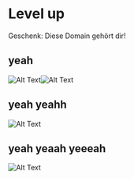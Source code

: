 # Level up
Geschenk: Diese Domain gehört dir!
## yeah
![Alt Text](https://media.giphy.com/media/v1sp6hLhsP0MHCAFvt/giphy.gif)![Alt Text](https://media.giphy.com/media/TiDCLLG0VNyPbTI7Pm/giphy.gif)
## yeah yeahh
![Alt Text](https://media.giphy.com/media/TiDCLLG0VNyPbTI7Pm/giphy.gif)
## yeah yeaah yeeeah
![Alt Text](https://media.giphy.com/media/PqxasEYcJfyyVrsp6X/giphy.gif)
